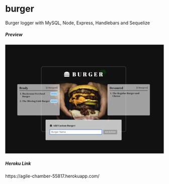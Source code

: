 # burger
<p>Burger logger with MySQL, Node, Express, Handlebars and Sequelize</p>

<h5>Preview</h5>
<img src="/burger-screenshot.png" alt="Preview" />


<h5>Heroku Link</h5>
https://agile-chamber-55817.herokuapp.com/

